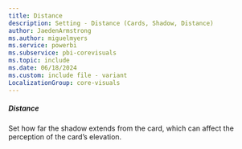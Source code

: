 ```yaml
---
title: Distance
description: Setting - Distance (Cards, Shadow, Distance)
author: JaedenArmstrong
ms.author: miguelmyers
ms.service: powerbi
ms.subservice: pbi-corevisuals
ms.topic: include
ms.date: 06/18/2024
ms.custom: include file - variant
LocalizationGroup: core-visuals
---
```

##### Distance

Set how far the shadow extends from the card, which can affect the perception of the card’s elevation.
